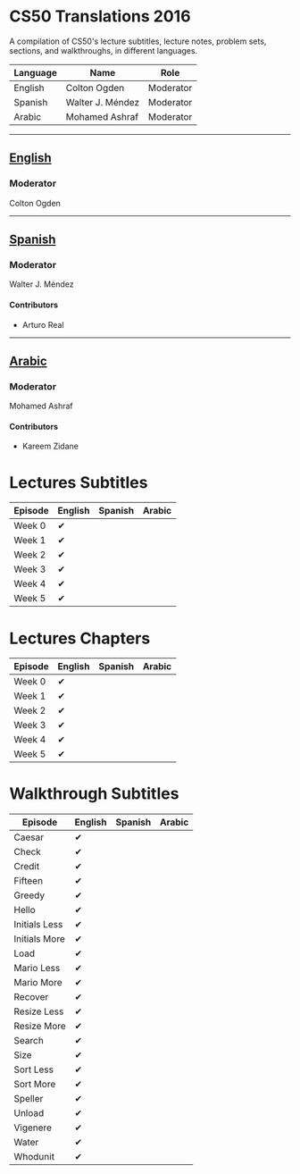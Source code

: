 # CS50 Translations 2016

A compilation of CS50's lecture subtitles, lecture notes, problem sets, sections, and walkthroughs, in different languages.

| Language      | Name             | Role          |
| ------------- | ---------------- | ------------- |
| English       | Colton Ogden     | Moderator     |
| Spanish       | Walter J. Méndez | Moderator     |
| Arabic        | Mohamed Ashraf   | Moderator     |

---

## [English](en/README.md)

### Moderator
Colton Ogden

---

## [Spanish](es/README.md)

### Moderator
Walter J. Méndez

#### Contributors
- Arturo Real

---

## [Arabic](ar/README.md)

### Moderator
Mohamed Ashraf

#### Contributors
- Kareem Zidane


# Lectures Subtitles

| Episode       | English       | Spanish       | Arabic        |
| ------------- | ------------- | ------------- | ------------- |
| Week 0        | &#10004;      |               |               |
| Week 1        | &#10004;      |               |               |
| Week 2        | &#10004;      |               |               |
| Week 3        | &#10004;      |               |               |
| Week 4        | &#10004;      |               |               |
| Week 5        | &#10004;      |               |               |


# Lectures Chapters

| Episode       | English       | Spanish       | Arabic        |
| ------------- | ------------- | ------------- | ------------- |
| Week 0        | &#10004;      |               |               |
| Week 1        | &#10004;      |               |               |
| Week 2        | &#10004;      |               |               |
| Week 3        | &#10004;      |               |               |
| Week 4        | &#10004;      |               |               |
| Week 5        | &#10004;      |               |               |


# Walkthrough Subtitles

| Episode       | English       | Spanish       | Arabic        |
| ------------- | ------------- | ------------- | ------------- |
| Caesar        | &#10004;      |               |               |
| Check         | &#10004;      |               |               |
| Credit        | &#10004;      |               |               |
| Fifteen       | &#10004;      |               |               |
| Greedy        | &#10004;      |               |               |
| Hello         | &#10004;      |               |               |
| Initials Less | &#10004;      |               |               |
| Initials More | &#10004;      |               |               |
| Load          | &#10004;      |               |               |
| Mario Less    | &#10004;      |               |               |
| Mario More    | &#10004;      |               |               |
| Recover       | &#10004;      |               |               |
| Resize Less   | &#10004;      |               |               |
| Resize More   | &#10004;      |               |               |
| Search        | &#10004;      |               |               |
| Size          | &#10004;      |               |               |
| Sort Less     | &#10004;      |               |               |
| Sort More     | &#10004;      |               |               |
| Speller       | &#10004;      |               |               |
| Unload        | &#10004;      |               |               |
| Vigenere      | &#10004;      |               |               |
| Water         | &#10004;      |               |               |
| Whodunit      | &#10004;      |               |               |
